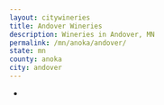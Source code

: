 ```yaml
---
layout: citywineries
title: Andover Wineries
description: Wineries in Andover, MN
permalink: /mn/anoka/andover/
state: mn
county: anoka
city: andover
---
```

-
